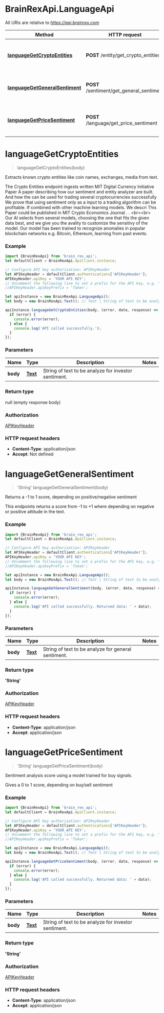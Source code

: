# BrainRexApi.LanguageApi

All URIs are relative to *https://api.brainrex.com*

Method | HTTP request | Description
------------- | ------------- | -------------
[**languageGetCryptoEntities**](LanguageApi.md#languageGetCryptoEntities) | **POST** /entity/get_crypto_entities | Extracts known crypto entities like coin names, exchanges, media from text.
[**languageGetGeneralSentiment**](LanguageApi.md#languageGetGeneralSentiment) | **POST** /sentiment/get_general_sentiment | Returns a -1 to 1 score, depending on positive/negative sentiment
[**languageGetPriceSentiment**](LanguageApi.md#languageGetPriceSentiment) | **POST** /language/get_price_sentiment | Sentiment analysis score using a model trained for buy signals.

<a name="languageGetCryptoEntities"></a>
# **languageGetCryptoEntities**
> languageGetCryptoEntities(body)

Extracts known crypto entities like coin names, exchanges, media from text.

The Crypto Entities endpoint ingests written MIT Digital Currency Initiative Paper A paper describing how our sentiment and entity analyzer are built. And how the can be used for trading several cryptocurrencies successfully  We prove that using sentiment only as a input to a trading algorithm can be profitable. If combined with other machine learning models. We descri This Paper could be published in MIT Crypto Economics Journal . . &lt;br&gt;&lt;br&gt; Our AI selects from several models, choosing the one that fits the given data best, and we give you the avality to customize the sensitivy of the model. Our model has been trained to recognize anomalies in popular blockchain networks e.g. Bitcoin, Ethereum, learning from past events.

### Example
```javascript
import {BrainRexApi} from 'brain_rex_api';
let defaultClient = BrainRexApi.ApiClient.instance;

// Configure API key authorization: APIKeyHeader
let APIKeyHeader = defaultClient.authentications['APIKeyHeader'];
APIKeyHeader.apiKey = 'YOUR API KEY';
// Uncomment the following line to set a prefix for the API key, e.g. "Token" (defaults to null)
//APIKeyHeader.apiKeyPrefix = 'Token';

let apiInstance = new BrainRexApi.LanguageApi();
let body = new BrainRexApi.Text(); // Text | String of text to be analyze for investor sentiment.

apiInstance.languageGetCryptoEntities(body, (error, data, response) => {
  if (error) {
    console.error(error);
  } else {
    console.log('API called successfully.');
  }
});
```

### Parameters

Name | Type | Description  | Notes
------------- | ------------- | ------------- | -------------
 **body** | [**Text**](Text.md)| String of text to be analyze for investor sentiment. | 

### Return type

null (empty response body)

### Authorization

[APIKeyHeader](../README.md#APIKeyHeader)

### HTTP request headers

 - **Content-Type**: application/json
 - **Accept**: Not defined

<a name="languageGetGeneralSentiment"></a>
# **languageGetGeneralSentiment**
> &#x27;String&#x27; languageGetGeneralSentiment(body)

Returns a -1 to 1 score, depending on positive/negative sentiment

This endpoints returns a score from -1 to +1 where depending on negative or positive attitude in the text.

### Example
```javascript
import {BrainRexApi} from 'brain_rex_api';
let defaultClient = BrainRexApi.ApiClient.instance;

// Configure API key authorization: APIKeyHeader
let APIKeyHeader = defaultClient.authentications['APIKeyHeader'];
APIKeyHeader.apiKey = 'YOUR API KEY';
// Uncomment the following line to set a prefix for the API key, e.g. "Token" (defaults to null)
//APIKeyHeader.apiKeyPrefix = 'Token';

let apiInstance = new BrainRexApi.LanguageApi();
let body = new BrainRexApi.Text(); // Text | String of text to be analyze for general sentiment.

apiInstance.languageGetGeneralSentiment(body, (error, data, response) => {
  if (error) {
    console.error(error);
  } else {
    console.log('API called successfully. Returned data: ' + data);
  }
});
```

### Parameters

Name | Type | Description  | Notes
------------- | ------------- | ------------- | -------------
 **body** | [**Text**](Text.md)| String of text to be analyze for general sentiment. | 

### Return type

**&#x27;String&#x27;**

### Authorization

[APIKeyHeader](../README.md#APIKeyHeader)

### HTTP request headers

 - **Content-Type**: application/json
 - **Accept**: application/json

<a name="languageGetPriceSentiment"></a>
# **languageGetPriceSentiment**
> &#x27;String&#x27; languageGetPriceSentiment(body)

Sentiment analysis score using a model trained for buy signals.

Gives a 0 to 1 score, depending on buy/sell sentiment

### Example
```javascript
import {BrainRexApi} from 'brain_rex_api';
let defaultClient = BrainRexApi.ApiClient.instance;

// Configure API key authorization: APIKeyHeader
let APIKeyHeader = defaultClient.authentications['APIKeyHeader'];
APIKeyHeader.apiKey = 'YOUR API KEY';
// Uncomment the following line to set a prefix for the API key, e.g. "Token" (defaults to null)
//APIKeyHeader.apiKeyPrefix = 'Token';

let apiInstance = new BrainRexApi.LanguageApi();
let body = new BrainRexApi.Text(); // Text | String of text to be analyze for investor sentiment.

apiInstance.languageGetPriceSentiment(body, (error, data, response) => {
  if (error) {
    console.error(error);
  } else {
    console.log('API called successfully. Returned data: ' + data);
  }
});
```

### Parameters

Name | Type | Description  | Notes
------------- | ------------- | ------------- | -------------
 **body** | [**Text**](Text.md)| String of text to be analyze for investor sentiment. | 

### Return type

**&#x27;String&#x27;**

### Authorization

[APIKeyHeader](../README.md#APIKeyHeader)

### HTTP request headers

 - **Content-Type**: application/json
 - **Accept**: application/json

